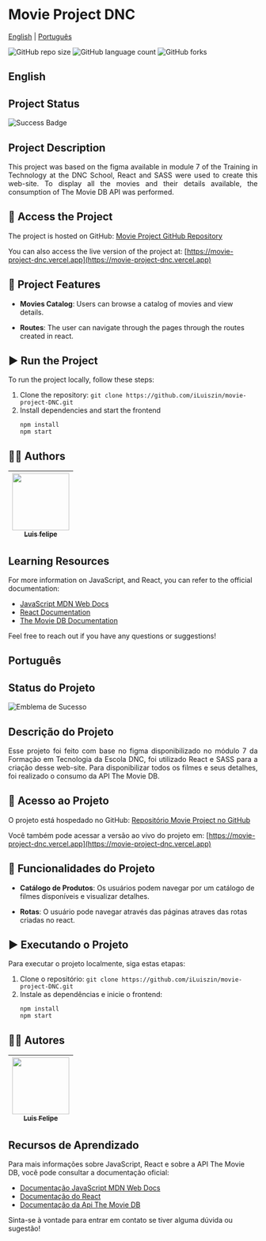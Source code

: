 # Movie Project DNC

[English](#english)
|
[Português](#português)

![GitHub repo size](https://img.shields.io/github/repo-size/iLuiszin/movie-project-DNC?style=for-the-badge)
![GitHub language count](https://img.shields.io/github/languages/count/iLuiszin/movie-project-DNC?style=for-the-badge)
![GitHub forks](https://img.shields.io/github/forks/iLuiszin/movie-project-DNC?style=for-the-badge)

## English

## Project Status

![Success Badge](https://img.shields.io/badge/State-Success-brightgreen?style=for-the-badge)


## Project Description

<div style="text-align: justify"> 
  This project was based on the figma available in module 7 of the Training in Technology at the DNC School, React and SASS were used to create this web-site.
  To display all the movies and their details available, the consumption of The Movie DB API was performed.
</div>

## 📁 Access the Project

The project is hosted on GitHub: [Movie Project GitHub Repository](https://github.com/iLuiszin/movie-project-DNC)

You can also access the live version of the project at: [https://movie-project-dnc.vercel.app](https://movie-project-dnc.vercel.app)

## 🔨 Project Features

- **Movies Catalog**: Users can browse a catalog of movies and view details.

- **Routes**: The user can navigate through the pages through the routes created in react.


## ▶ Run  the Project

To run the project locally, follow these steps:

1. Clone the repository: `git clone https://github.com/iLuiszin/movie-project-DNC.git`
2. Install dependencies and start the frontend
    ```console
    npm install
    npm start
    ```

## 👨‍💻 Authors

| [<img src="https://avatars.githubusercontent.com/u/79981019?v=4" width=115><br><sub>Luis felipe</sub>](https://github.com/iLuiszin)
| :---: |

## Learning Resources

For more information on JavaScript, and React, you can refer to the official documentation:

- [JavaScript MDN Web Docs](https://developer.mozilla.org/en-US/docs/Web/JavaScript)
- [React Documentation](https://reactjs.org/docs/getting-started.html)
- [The Movie DB Documentation](https://developer.themoviedb.org/reference/intro/getting-started)

Feel free to reach out if you have any questions or suggestions!


## Português

## Status do Projeto

![Emblema de Sucesso](https://img.shields.io/badge/Estado-Sucesso-brightgreen?style=for-the-badge)

## Descrição do Projeto

<div style="text-align: justify"> 
  Esse projeto foi feito com base no figma disponibilizado no módulo 7 da Formação em Tecnologia da Escola DNC, foi utilizado React e SASS para a criação desse web-site.
  Para disponibilizar todos os filmes e seus detalhes, foi realizado o consumo da API The Movie DB.
 </div>

## 📁 Acesso ao Projeto

O projeto está hospedado no GitHub: [Repositório Movie Project no GitHub](https://github.com/iLuiszin/movie-project-DNC)

Você também pode acessar a versão ao vivo do projeto em: [https://movie-project-dnc.vercel.app](https://movie-project-dnc.vercel.app)

## 🔨 Funcionalidades do Projeto

- **Catálogo de Produtos**: Os usuários podem navegar por um catálogo de filmes disponíveis e visualizar detalhes.

- **Rotas**: O usuário pode navegar através das páginas atraves das rotas criadas no react.


## ▶ Executando o Projeto

Para executar o projeto localmente, siga estas etapas:

1. Clone o repositório: `git clone https://github.com/iLuiszin/movie-project-DNC.git`
2. Instale as dependências e inicie o frontend:
    ```console
    npm install
    npm start
    ```

## 👨‍💻 Autores

| [<img src="https://avatars.githubusercontent.com/u/79981019?v=4" width=115><br><sub>Luis Felipe</sub>](https://github.com/iLuiszin)
| :---: |

## Recursos de Aprendizado

Para mais informações sobre JavaScript, React e sobre a API The Movie DB, você pode consultar a documentação oficial:

- [Documentação JavaScript MDN Web Docs](https://developer.mozilla.org/en-US/docs/Web/JavaScript)
- [Documentação do React](https://reactjs.org/docs/getting-started.html)
- [Documentação da Api The Movie DB](https://developer.themoviedb.org/reference/intro/getting-started)

Sinta-se à vontade para entrar em contato se tiver alguma dúvida ou sugestão!
